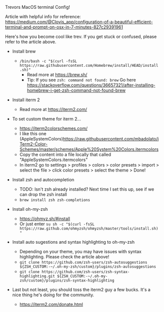 Trevors MacOS terminal Config!

Article with helpful info for reference: https://medium.com/@Clovis_app/configuration-of-a-beautiful-efficient-terminal-and-prompt-on-osx-in-7-minutes-827c29391961

Here's how you become cool like trev. If you get stuck or confused, please refer to the article above.
- Install brew
    - `/bin/bash -c "$(curl -fsSL https://raw.githubusercontent.com/Homebrew/install/HEAD/install.sh)"` 
        - Read more at https://brew.sh/
        - Tip: If you see `zsh: command not found: brew` Go here https://stackoverflow.com/questions/36657321/after-installing-homebrew-i-get-zsh-command-not-found-brew

-  Install iterm 2
    - Read more at https://iterm2.com/
-  To set custom theme for iterm 2...
    -  https://iterm2colorschemes.com/
    - I like this one (AppleSystemColors)https://raw.githubusercontent.com/mbadolato/iTerm2-Color-Schemes/master/schemes/Apple%20System%20Colors.itermcolors
    - Copy the content into a file locally that called "AppleSystemColors.itermcolors"
    - In iterm2 go to settings > profiles > colors > color presets > import > select the file > click color presets > select the theme > Done!
-  Install zsh and autocompletion
    - TODO: Isn't zsh already installed? Next time I set this up, see if we can drop the zsh install
    - `brew install zsh zsh-completions` 
- Install oh-my-zsh
    - https://ohmyz.sh/#install
    - Or just enter `su
sh -c "$(curl -fsSL https://raw.github.com/ohmyzsh/ohmyzsh/master/tools/install.sh)"`
-  Install auto sugestions and syntax highlighting to oh-my-zsh
    - Depending on your theme, you may have issues with syntax highlighting. Please check the article above!
    - `git clone https://github.com/zsh-users/zsh-autosuggestions ${ZSH_CUSTOM:-~/.oh-my-zsh/custom}/plugins/zsh-autosuggestions`
    - `git clone https://github.com/zsh-users/zsh-syntax-highlighting.git ${ZSH_CUSTOM:-~/.oh-my-zsh/custom}/plugins/zsh-syntax-highlighting`
- Last but not least, you should toss the iterm2 guy a few bucks. It's a nice thing he's doing for the community.
    - https://iterm2.com/donate.html
